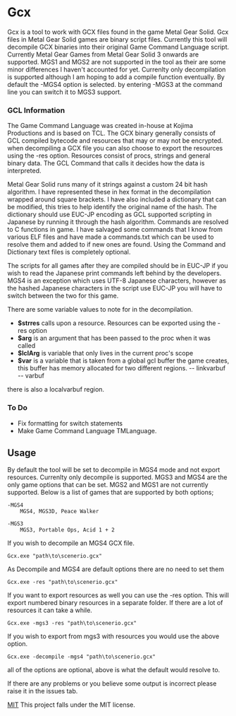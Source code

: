 
# Gcx


Gcx is a tool to work with GCX files found in the game Metal Gear Solid. Gcx files in Metal Gear Solid games are binary script files. Currently this tool will decompile GCX binaries into their original Game Command Language script. Currently Metal Gear Games from Metal Gear Solid 3 onwards are supported. MGS1 and MGS2 are not supported in the tool as their are some minor differences I haven't accounted for yet. Currenlty only decompilation is supported although I am hoping to add a compile function eventually. By default the -MGS4 option is selected. by entering -MGS3 at the command line you can switch it to MGS3 support. 

### GCL Information
The Game Command Language was created in-house at Kojima Productions and is based on TCL. The GCX binary generally consists of GCL compiled bytecode and resources that may or may not be encrypted. when decompiling a GCX file you can also choose to export the resources using the -res option. Resources consist of procs, strings and general binary data. The GCL Command that calls it decides how the data is interpreted.

Metal Gear Solid runs many of it strings against a custom 24 bit hash algorithm. I have represented these in hex format in the decompilation wrapped around square brackets. I have also included a dictionary that can be modified, this tries to help identify the original name of the hash. The dictionary should use EUC-JP encoding as GCL supported scripting in Japanese by running it through the hash algorithm. Commands are resolved to C functions in game. I have salvaged some commands that I know from various ELF files and have made a commands.txt which can be used to resolve them and added to if new ones are found. Using the Command and Dictionary text files is completely optional.

The scripts for all games after they are compiled should be in EUC-JP if you wish to read the Japanese print commands left behind by the developers. MGS4 is an exception which uses UTF-8 Japanese characters, however as the hashed Japanese characters in the script use EUC-JP you will have to switch between the two for this game.

There are some variable values to note for in the decompilation.
 - **$strres** calls upon a resource. Resources can be exported using the -res option
 - **$arg** is an argument that has been passed to the proc when it was called
 - **$lclArg** is variable that only lives in the current proc's scope
 - **$var** is a variable that is taken from a global gcl buffer the game creates, this buffer has memory allocated for two different regions.
  -- linkvarbuf 
  -- varbuf

there is also a localvarbuf region.

### To Do
 - Fix formatting for switch statements
 - Make Game Command Language TMLanguage.

##  Usage

By default the tool will be set to decompile in MGS4 mode and not export resources. Currenlty only decompile is supported. MGS3 and MGS4 are the only game options that can be set. MGS2 and MGS1 are not currently supported. Below is a list of games that are supported by both options;
```
-MGS4
    MGS4, MGS3D, Peace Walker
```
```
-MGS3
    MGS3, Portable Ops, Acid 1 + 2
```

If you wish to decompile an MGS4 GCX file.

```
Gcx.exe "path\to\scenerio.gcx"
```
As Decompile and MGS4 are default options there are no need to set them

```
Gcx.exe -res "path\to\scenerio.gcx"
```
If you want to export resources as well you can use the -res option. This will export numbered binary resources in a separate folder. If there are a lot of resources it can take a while.

```
Gcx.exe -mgs3 -res "path\to\scenerio.gcx"
```
If you wish to export from mgs3 with resources you would use the above option.

```
Gcx.exe -decompile -mgs4 "path\to\scenerio.gcx"
```
all of the options are optional, above is what the default would resolve to.

If there are any problems or you believe some output is incorrect please raise it in the issues tab.

[MIT](LICENSE.md)
This project falls under the MIT license.



